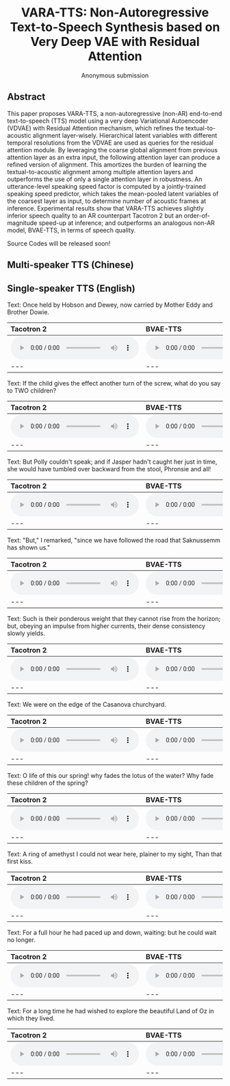 # <center> VARA-TTS: Non-Autoregressive Text-to-Speech Synthesis based on Very Deep VAE with Residual Attention </center>

<center> Anonymous submission </center>

## Abstract
This paper proposes VARA-TTS, a non-autoregressive (non-AR) end-to-end text-to-speech (TTS) model using a very deep Variational Autoencoder (VDVAE) with Residual Attention mechanism, which refines the textual-to-acoustic alignment layer-wisely. Hierarchical latent variables with different temporal resolutions from the VDVAE are used as queries for the residual attention module. By leveraging the coarse global alignment from previous attention layer as an extra input, the following attention layer can produce a refined version of alignment. This amortizes the burden of learning the textual-to-acoustic alignment among multiple attention layers and outperforms the use of only a single attention layer in robustness. An utterance-level speaking speed factor is computed by a jointly-trained speaking speed predictor, which takes the mean-pooled latent variables of the coarsest layer as input, to determine number of acoustic frames at inference. Experimental results show that VARA-TTS achieves slightly inferior speech quality to an AR counterpart Tacotron 2 but an order-of-magnitude speed-up at inference; and outperforms an analogous non-AR model, BVAE-TTS, in terms of speech quality. 

Source Codes will be released soon!  

## Multi-speaker TTS (Chinese)

## Single-speaker TTS (English)

Text: Once held by Hobson and Dewey, now carried by Mother Eddy and Brother Dowie.

| **Tacotron 2** | **BVAE-TTS** | **VARA-TTS (ours)** |
| :--- | :--- | :--- |
| <audio src="wavs/en/taco2/121_121726_000025_000001.wav" controls preload></audio> | <audio src="wavs/en/bvae/121_121726_000025_000001.wav" controls preload></audio> | <audio src="wavs/en/vara/121_121726_000025_000001.wav" controls preload></audio> |
| --- | --- | --- |

Text: If the child gives the effect another turn of the screw, what do you say to TWO children?

| **Tacotron 2** | **BVAE-TTS** | **VARA-TTS (ours)** |
| :--- | :--- | :--- |
| <audio src="wavs/en/taco2/121_127105_000008_000002.wav" controls preload></audio> | <audio src="wavs/en/bvae/121_127105_000008_000002.wav" controls preload></audio> | <audio src="wavs/en/vara/121_127105_000008_000002.wav" controls preload></audio> |
| --- | --- | --- |

Text: But Polly couldn't speak; and if Jasper hadn't caught her just in time, she would have tumbled over backward from the stool, Phronsie and all!

| **Tacotron 2** | **BVAE-TTS** | **VARA-TTS (ours)** |
| :--- | :--- | :--- |
| <audio src="wavs/en/taco2/237_126133_000023_000000.wav" controls preload></audio> | <audio src="wavs/en/bvae/237_126133_000023_000000.wav" controls preload></audio> | <audio src="wavs/en/vara/237_126133_000023_000000.wav" controls preload></audio> |
| --- | --- | --- |


Text: "But," I remarked, "since we have followed the road that Saknussemm has shown us."

| **Tacotron 2** | **BVAE-TTS** | **VARA-TTS (ours)** |
| :--- | :--- | :--- |
| <audio src="wavs/en/taco2/260_123286_000016_000000.wav" controls preload></audio> | <audio src="wavs/en/bvae/260_123286_000016_000000.wav" controls preload></audio> | <audio src="wavs/en/vara/260_123286_000016_000000.wav" controls preload></audio> |
| --- | --- | --- |

Text: Such is their ponderous weight that they cannot rise from the horizon; but, obeying an impulse from higher currents, their dense consistency slowly yields.

| **Tacotron 2** | **BVAE-TTS** | **VARA-TTS (ours)** |
| :--- | :--- | :--- |
| <audio src="wavs/en/taco2/260_123288_000006_000002.wav" controls preload></audio> | <audio src="wavs/en/bvae/260_123288_000006_000002.wav" controls preload></audio> | <audio src="wavs/en/vara/260_123288_000006_000002.wav" controls preload></audio> |
| --- | --- | --- |

Text: We were on the edge of the Casanova churchyard.

| **Tacotron 2** | **BVAE-TTS** | **VARA-TTS (ours)** |
| :--- | :--- | :--- |
| <audio src="wavs/en/taco2/533_1066_000015_000004.wav" controls preload></audio> | <audio src="wavs/en/bvae/533_1066_000015_000004.wav" controls preload></audio> | <audio src="wavs/en/vara/533_1066_000015_000004.wav" controls preload></audio> |
| --- | --- | --- |


Text: O life of this our spring! why fades the lotus of the water? Why fade these children of the spring?

| **Tacotron 2** | **BVAE-TTS** | **VARA-TTS (ours)** |
| :--- | :--- | :--- |
| <audio src="wavs/en/taco2/908_157963_000010_000000.wav" controls preload></audio> | <audio src="wavs/en/bvae/908_157963_000010_000000.wav" controls preload></audio> | <audio src="wavs/en/vara/908_157963_000010_000000.wav" controls preload></audio> |
| --- | --- | --- |

Text: A ring of amethyst I could not wear here, plainer to my sight, Than that first kiss.

| **Tacotron 2** | **BVAE-TTS** | **VARA-TTS (ours)** |
| :--- | :--- | :--- |
| <audio src="wavs/en/taco2/908_31957_000017_000001.wav" controls preload></audio> | <audio src="wavs/en/bvae/908_31957_000017_000001.wav" controls preload></audio> | <audio src="wavs/en/vara/908_31957_000017_000001.wav" controls preload></audio> |
| --- | --- | --- |

Text: For a full hour he had paced up and down, waiting: but he could wait no longer.

| **Tacotron 2** | **BVAE-TTS** | **VARA-TTS (ours)** |
| :--- | :--- | :--- |
| <audio src="wavs/en/taco2/1089_134691_000002_000002.wav" controls preload></audio> | <audio src="wavs/en/bvae/1089_134691_000002_000002.wav" controls preload></audio> | <audio src="wavs/en/vara/1089_134691_000002_000002.wav" controls preload></audio> |
| --- | --- | --- |

Text: For a long time he had wished to explore the beautiful Land of Oz in which they lived.

| **Tacotron 2** | **BVAE-TTS** | **VARA-TTS (ours)** |
| :--- | :--- | :--- |
| <audio src="wavs/en/taco2/1284_1180_000006_000002.wav" controls preload></audio> | <audio src="wavs/en/bvae/1284_1180_000006_000002.wav" controls preload></audio> | <audio src="wavs/en/vara/1284_1180_000006_000002.wav" controls preload></audio> |
| --- | --- | --- |


